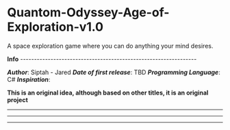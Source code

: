 # Quantom-Odyssey-Age-of-Exploration-v1.0
A space exploration game where you can do anything your mind desires.

**Info** ----------------------------------------------------------------

***Author***: Siptah - Jared
***Date of first release***: TBD
***Programming Language***: C#
***Inspiration***:

**This is an original idea, although based on other titles, it is
an original project**

-------------------------------------------------------------------------

-------------------------------------------------------------------------



-------------------------------------------------------------------------
